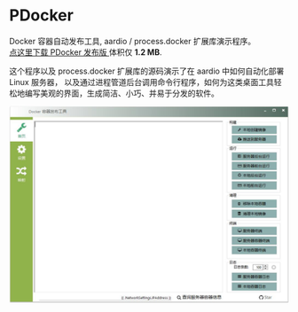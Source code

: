 # PDocker
Docker 容器自动发布工具,  aardio / process.docker 扩展库演示程序。  
 [点这里下载 PDocker 发布版 ](./../../raw/main/dist/PDocker.7z) 体积仅 **1.2 MB**. 

这个程序以及 process.docker 扩展库的源码演示了在 aardio 中如何自动化部署 Linux 服务器，
以及通过进程管道后台调用命令行程序，如何为这类桌面工具轻松地编写美观的界面，生成简洁、小巧、并易于分发的软件。

![Screenshot](./screenshots/1.jpg)
